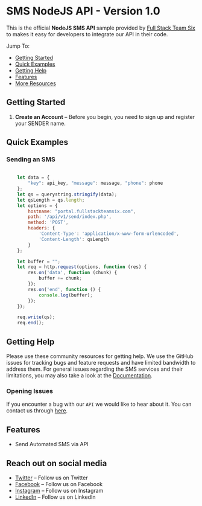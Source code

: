 # SMS NodeJS API - Version 1.0

This is the official **NodeJS SMS API** sample provided by [Full Stack Team Six](https://fullstackteamsix.com/) to makes it easy for developers to integrate our API in their code.

Jump To:
* [Getting Started](#Getting-Started)
* [Quick Examples](#Quick-Examples)
* [Getting Help](#Getting-Help)
* [Features](#Features) 
* [More Resources](#Resources) 

## Getting Started

1. **Create an Account** – Before you begin, you need to
   sign up and register your SENDER name.
 

## Quick Examples

### Sending an SMS

```javascript
        
    let data = {
        "key": api_key, "message": message, "phone": phone
    };
    let qs = querystring.stringify(data);
    let qsLength = qs.length;
    let options = {
        hostname: "portal.fullstackteamsix.com",
        path: '/api/v1/send/index.php',
        method: 'POST',
        headers: {
            'Content-Type': 'application/x-www-form-urlencoded',
            'Content-Length': qsLength
        }
    };

    let buffer = "";
    let req = http.request(options, function (res) {
        res.on('data', function (chunk) {
            buffer += chunk;
        });
        res.on('end', function () {
            console.log(buffer);
        });
    });

    req.write(qs);
    req.end();

```

## Getting Help

Please use these community resources for getting help. We use the GitHub issues for tracking bugs and feature requests and have limited bandwidth to address them.
For general issues regarding the SMS services and their limitations, you may also take a look at the [Documentation](https://fullstackteamsix.com/docs).


### Opening Issues

If you encounter a bug with our `API` we would like to hear about it. You can contact us through [here](https://fullstackteamsix.com/contacts.html).

## Features

* Send Automated SMS via API
 
## Reach out on social media

* [Twitter](www.twitter.com/fullstackteam6) – Follow us on Twitter 
* [Facebook](https://web.facebook.com/fullstackteamsix/) – Follow us on Facebook 
* [Instagram](https://www.instagram.com/full_stack_team_six/) – Follow us on Instagram 
* [LinkedIn](https://www.linkedin.com/company/full-stack-team-six) – Follow us on LinkedIn 
